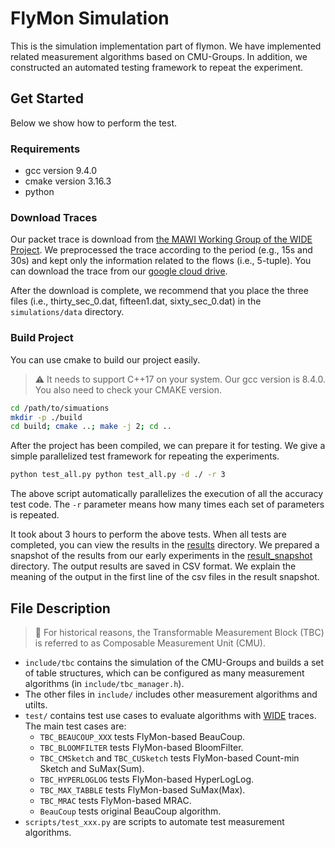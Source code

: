 # FlyMon Simulation

This is the simulation implementation part of flymon. We have implemented related measurement algorithms based on CMU-Groups. In addition, we constructed an automated testing framework to repeat the experiment.

## Get Started

Below we show how to perform the test. 

### Requirements

* gcc version 9.4.0
* cmake version 3.16.3
* python

### Download Traces

Our packet trace is download from [the MAWI Working Group of the WIDE Project](http://mawi.wide.ad.jp/mawi/). 
We preprocessed the trace according to the period (e.g., 15s and 30s) and kept only the information related to the flows (i.e., 5-tuple).
You can download the trace from our [google cloud drive](https://drive.google.com/drive/folders/1vs46_1Tr-k3SZZb-i5r9u0irbcDbL-JJ?usp=sharing).

After the download is complete, we recommend that you place the three files (i.e., thirty_sec_0.dat, fifteen1.dat, sixty_sec_0.dat) in the `simulations/data` directory.

### Build Project

You can use cmake to build our project easily.

> ⚠️ It needs to support C++17 on your system. Our gcc version is 8.4.0. You also need to check your CMAKE version.

```bash
cd /path/to/simuations
mkdir -p ./build
cd build; cmake ..; make -j 2; cd ..
```

After the project has been compiled, we can prepare it for testing. We give a simple parallelized test framework for repeating the experiments.

```bash
python test_all.py python test_all.py -d ./ -r 3
```

The above script automatically parallelizes the execution of all the accuracy test code.
The `-r` parameter means how many times each set of parameters is repeated.

It took about 3 hours to perform the above tests. When all tests are completed, you can view the results in the [results](./results/) directory. 
We prepared a snapshot of the results from our early experiments in the [result_snapshot](./result_snapshot) directory. 
The output results are saved in CSV format. 
We explain the meaning of the output in the first line of the csv files in the result snapshot.

## File Description

> 🔔 For historical reasons, the Transformable Measurement Block (TBC) is referred to as Composable Measurement Unit (CMU).

* `include/tbc` contains the simulation of the CMU-Groups and builds a set of table structures, which can be configured as many measurement algorithms (in `include/tbc_manager.h`).
* The other files in `include/` includes other measurement algorithms and utilts.
* `test/` contains test use cases to evaluate algorithms with [WIDE](http://mawi.wide.ad.jp/mawi/) traces. The main test cases are:
    * `TBC_BEAUCOUP_XXX` tests FlyMon-based BeauCoup.
    * `TBC_BLOOMFILTER` tests FlyMon-based BloomFilter.
    * `TBC_CMSketch` and `TBC_CUSketch` tests FlyMon-based Count-min Sketch and SuMax(Sum).
    * `TBC_HYPERLOGLOG` tests FlyMon-based HyperLogLog.
    * `TBC_MAX_TABBLE` tests FlyMon-based SuMax(Max).
    * `TBC_MRAC` tests FlyMon-based MRAC.
    * `BeauCoup` tests original BeauCoup algorithm.
* `scripts/test_xxx.py` are scripts to automate test measurement algorithms.
